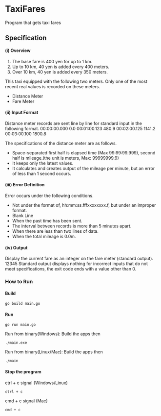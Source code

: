 # TaxiFares
Program that gets taxi fares

## Specification
#### (i) Overview
1. The base fare is 400 yen for up to 1 km.
2. Up to 10 km, 40 yen is added every 400 meters.
3. Over 10 km, 40 yen is added every 350 meters.

This taxi equipped with the following two meters. Only one of the most recent real values is recorded on these meters.
- Distance Meter
- Fare Meter

#### (ii) Input Format
Distance meter records are sent line by line for standard input in the following format.
00:00:00.000 0.0 00:01:00.123 480.9 00:02:00.125 1141.2 00:03:00.100 1800.8

The specifications of the distance meter are as follows.
- Space-separated first half is elapsed time (Max 99:99:99.999), second half is mileage.(the unit is meters, Max: 99999999.9)
- It keeps only the latest values.
- It calculates and creates output of the mileage per minute, but an error of less than 1 second occurs.

#### (iii) Error Definition
Error occurs under the following conditions.
- Not under the format of, hh:mm:ss.fff<SPACE>xxxxxxxx.f<LF>, but under an improper format.
- Blank Line
- When the past time has been sent.
- The interval between records is more than 5 minutes apart.
- When there are less than two lines of data.
- When the total mileage is 0.0m.

#### (iv) Output
Display the current fare as an integer on the fare meter (standard output). 12345
Standard output displays nothing for incorrect inputs that do not meet specifications, the exit
code ends with a value other than 0.

### How to Run
#### Build
```
go build main.go
```
#### Run
```
go run main.go
```
Run from binary(Windows):
Build the apps then
```
./main.exe
```
Run from binary(Linux/Mac):
Build the apps then
```
./main
```

#### Stop the program
ctrl + c signal (Windows/Linux)
```
ctrl + c
```
cmd + c signal (Mac)
```
cmd + c
```
